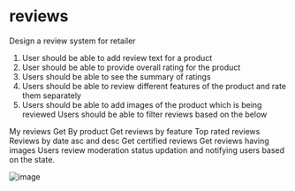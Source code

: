 # reviews

Design a review system for retailer

1) User should be able to add review text for a product
2) User should be able to provide overall rating for the product
3) Users should be able to see the summary of ratings
4) Users should be able to review different features of the product and rate them separately
5) Users should be able to add images of the product which is being reviewed Users should be able to filter reviews based on the below

My reviews
Get By product
Get reviews by feature
Top rated reviews
Reviews by date asc and desc
Get certified reviews
Get reviews having images
Users review moderation status updation and notifying users based on the state.

![image](https://user-images.githubusercontent.com/109871363/183125447-346df474-f6db-4d73-84de-ac33a45d11bc.png)

